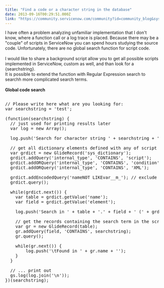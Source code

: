 ```yaml
---
title: "Find a code or a character string in the database"
date: 2013-09-16T00:29:51.000Z
link: "https://community.servicenow.com/community?id=community_blog&sys_id=f6fc66a5dbd0dbc01dcaf3231f961996"
---
```

<p>I have often a problem analyzing unfamiliar implementation that I don't know, where a function call or a log trace is placed. Because there may be a "couple" of scripts in ServiceNow you can spend hours studying the source code. Unfortunately, there are no global search function for script code. <br /><br />I would like to share a background script allow you to get all possible scripts implemented in ServiceNow, custom as well, and than look for a {searchstring}.<br />It is possible to extend the function with Regular Expression search to searchh more complicated search terms.<br /><br /><strong>Global code search</strong><br /><pre __default_attr="plain" __jive_macro_name="code" class="jive_text_macro jive_macro_code"><br />// Please write here what are you looking for:<br />var searchstring = 'test';<br /><br />(function(searchstring) {<br />  // just used for printing results later<br />  var log = new Array();<br /><br />  log.push('Search for character string ' + searchstring + '');<br /><br />  // get all dictionary elements defined with any of script types<br />  var grdict = new GlideRecord('sys_dictionary');<br />  grdict.addQuery('internal_type', 'CONTAINS', 'script');<br />  grdict.addORQuery('internal_type', 'CONTAINS', 'condition');<br />  grdict.addORQuery('internal_type', 'CONTAINS', 'XML');<br /><br />  grdict.addEncodedQuery('nameNOT LIKEvar__m_'); // exclude variable tables<br />  grdict.query();<br /><br />  while(grdict.next()) {<br />    var table = grdict.getValue('name');<br />    var field = grdict.getValue('element');<br /><br />    log.push('Search in ' + table + '.' + field + ' (' + grdict.sys_id + '): ');<br /><br />    // get the records containing the search term in the script field<br />    var gr = new GlideRecord(table);<br />    gr.addQuery(field, 'CONTAINS', searchstring);<br />    gr.query();<br /><br />    while(gr.next()) {<br />        log.push('\tFound in ' + gr.name + '');<br />    }<br />  }<br /><br />  // ... print out<br />  gs.log(log.join('\n'));<br />})(searchstring);</pre></p>